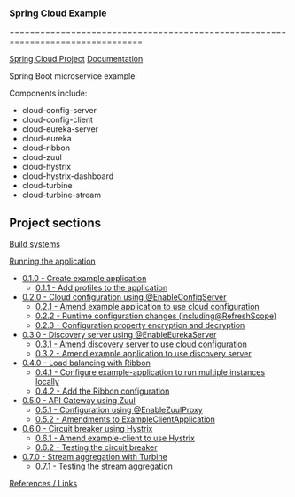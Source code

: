### Spring Cloud Example
================================================================================

[Spring Cloud Project](http://projects.spring.io/spring-cloud/)
[Documentation](http://cloud.spring.io/spring-cloud-static/Camden.SR3/)

Spring Boot microservice example:

Components include:
* cloud-config-server 
* cloud-config-client
* cloud-eureka-server
* cloud-eureka
* cloud-ribbon
* cloud-zuul
* cloud-hystrix
* cloud-hystrix-dashboard
* cloud-turbine
* cloud-turbine-stream


Project sections
--------------------------------------------------------------------------------

[Build systems](reference/BUILDING.md)

[Running the application](reference/RUNNING.md)

- [0.1.0 - Create example application](reference/EXAMPLE.md)
  - [0.1.1 - Add profiles to the application](reference/EXAMPLE.md)
- [0.2.0 - Cloud configuration using @EnableConfigServer](reference/CONFIGURATION.md)
  - [0.2.1 - Amend example application to use cloud configuration](reference/CONFIGURATION.md)
  - [0.2.2 - Runtime configuration changes (including@RefreshScope)](reference/CONFIGURATION.md)
  - [0.2.3 - Configuration property encryption and decryption](reference/CONFIGURATION.md)
- [0.3.0 - Discovery server using @EnableEurekaServer](reference/DISCOVERY.md)
  - [0.3.1 - Amend discovery server to use cloud configuration](reference/DISCOVERY.md)
  - [0.3.2 - Amend example application to use discovery server](reference/DISCOVERY.md)
- [0.4.0 - Load balancing with Ribbon](reference/LOAD_BALANCING.md)
  - [0.4.1 - Configure example-application to run multiple instances locally](reference/LOAD_BALANCING.md)
  - [0.4.2 - Add the Ribbon configuration](reference/LOAD_BALANCING.md)
- [0.5.0 - API Gateway using Zuul](reference/API_GATEWAY.md)
  - [0.5.1 - Configuration using @EnableZuulProxy](reference/API_GATEWAY.md)
  - [0.5.2 - Amendments to ExampleClientApplication](reference/API_GATEWAY.md)
- [0.6.0 - Circuit breaker using Hystrix](reference/HYSTRIX.md)
  - [0.6.1 - Amend example-client to use Hystrix](reference/HYSTRIX.md)
  - [0.6.2 - Testing the circuit breaker](reference/HYSTRIX.md)
- [0.7.0 - Stream aggregation with Turbine](reference/TURBINE.md)
  - [0.7.1 - Testing the stream aggregation](reference/TURBINE.md)

[References / Links](reference/LINKS.md)
